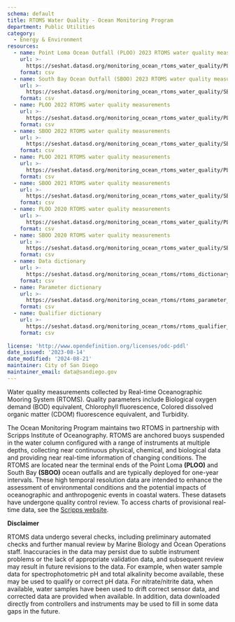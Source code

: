 ```yaml
---
schema: default
title: RTOMS Water Quality - Ocean Monitoring Program
department: Public Utilities
category:
  - Energy & Environment
resources:
  - name: Point Loma Ocean Outfall (PLOO) 2023 RTOMS water quality measurements
    url: >-
      https://seshat.datasd.org/monitoring_ocean_rtoms_water_quality/PLOO_water_quality_2023_datasd.csv
    format: csv
  - name: South Bay Ocean Outfall (SBOO) 2023 RTOMS water quality measurements
    url: >-
      https://seshat.datasd.org/monitoring_ocean_rtoms_water_quality/SBOO_water_quality_2023_datasd.csv
    format: csv
  - name: PLOO 2022 RTOMS water quality measurements
    url: >-
      https://seshat.datasd.org/monitoring_ocean_rtoms_water_quality/PLOO_water_quality_2022_datasd.csv
    format: csv
  - name: SBOO 2022 RTOMS water quality measurements
    url: >-
      https://seshat.datasd.org/monitoring_ocean_rtoms_water_quality/SBOO_water_quality_2022_datasd.csv
    format: csv
  - name: PLOO 2021 RTOMS water quality measurements
    url: >-
      https://seshat.datasd.org/monitoring_ocean_rtoms_water_quality/PLOO_water_quality_2021_datasd.csv
    format: csv
  - name: SBOO 2021 RTOMS water quality measurements
    url: >-
      https://seshat.datasd.org/monitoring_ocean_rtoms_water_quality/SBOO_water_quality_2021_datasd.csv
    format: csv
  - name: PLOO 2020 RTOMS water quality measurements
    url: >-
      https://seshat.datasd.org/monitoring_ocean_rtoms_water_quality/PLOO_water_quality_2020_datasd.csv
    format: csv
  - name: SBOO 2020 RTOMS water quality measurements
    url: >-
      https://seshat.datasd.org/monitoring_ocean_rtoms_water_quality/SBOO_water_quality_2020_datasd.csv
    format: csv
  - name: Data dictionary
    url: >-
      https://seshat.datasd.org/monitoring_ocean_rtoms/rtoms_dictionary_datasd.csv
    format: csv
  - name: Parameter dictionary
    url: >-
      https://seshat.datasd.org/monitoring_ocean_rtoms/rtoms_parameter_dictionary_datasd.csv
    format: csv
  - name: Qualifier dictionary
    url: >-
      https://seshat.datasd.org/monitoring_ocean_rtoms/rtoms_qualifier_dictionary_datasd.csv
    format: csv
  
license: 'http://www.opendefinition.org/licenses/odc-pddl'
date_issued: '2023-08-14'
date_modified: '2024-08-21'
maintainer: City of San Diego
maintainer_email: data@sandiego.gov
---
```

Water quality measurements collected by Real-time Oceanographic Mooring System (RTOMS). Quality parameters include Biological oxygen demand (BOD) equivalent, Chlorophyll fluorescence, Colored dissolved organic matter (CDOM) fluorescence equivalent, and Turbidity.

<!--more-->

The Ocean Monitoring Program maintains two RTOMS in partnership with Scripps Institute of Oceanography. RTOMS are anchored buoys suspended in the water column configured with a range of instruments at multiple depths, collecting near continuous physical, chemical, and biological data and providing near real-time information of changing conditions. The RTOMS are located near the terminal ends of the Point Loma **(PLOO)** and South Bay **(SBOO)** ocean outfalls and are typically deployed for one-year intervals. These high temporal resolution data are intended to enhance the assessment of environmental conditions and the potential impacts of oceanographic and anthropogenic events in coastal waters. These datasets have undergone quality control review. To access charts of provisional real-time data, see the [Scripps website](https://mooring.ucsd.edu//).

**Disclaimer**

RTOMS data undergo several checks, including preliminary automated checks and further manual review by Marine Biology and Ocean Operations staff. Inaccuracies in the data may persist due to subtle instrument problems or the lack of appropriate validation data, and subsequent review may result in future revisions to the data. For example, when water sample data for spectrophotometric pH and total alkalinity become available, these may be used to qualify or correct pH data. For nitrate/nitrite data, when available, water samples have been used to drift correct sensor data, and corrected data are provided when available. In addition, data downloaded directly from controllers and instruments may be used to fill in some data gaps in the future.